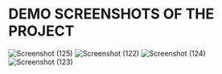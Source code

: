 # DEMO SCREENSHOTS OF THE PROJECT

![Screenshot (125)](https://github.com/user-attachments/assets/7db9cace-df61-4944-9751-1c27a7c231e2)
![Screenshot (122)](https://github.com/user-attachments/assets/e8e3c308-f5e9-4282-9749-ea3be5c54c9b)
![Screenshot (124)](https://github.com/user-attachments/assets/e765754c-7d83-41d8-ad44-4e4c76a61f96)
![Screenshot (123)](https://github.com/user-attachments/assets/0a89b541-f1f8-435e-bfbd-00708a109edd)

